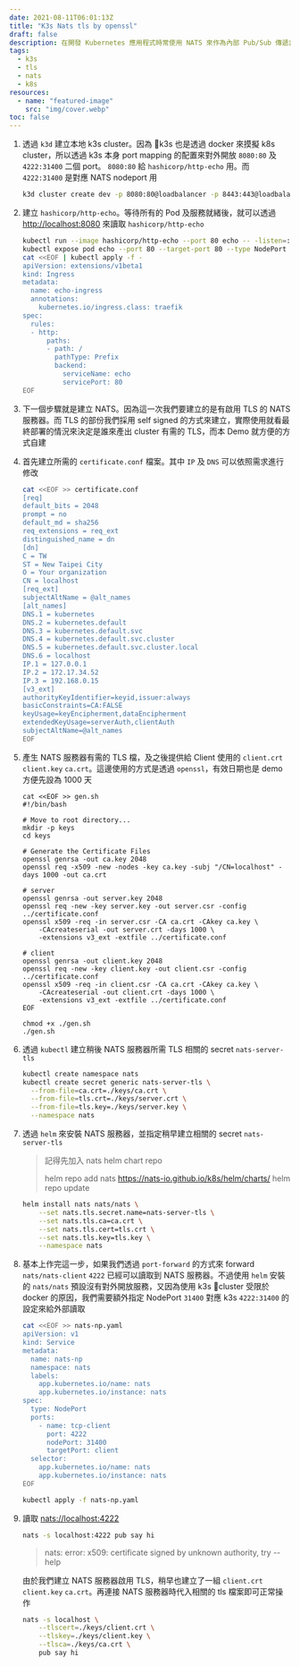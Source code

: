 ```yaml
---
date: 2021-08-11T06:01:13Z
title: "K3s Nats tls by openssl"
draft: false
description: 在開發 Kubernetes 應用程式時常使用 NATS 來作為內部 Pub/Sub 傳遞非同步訊息時使用，有時候也有對外開放的需求。而在本地機器開發時會採用輕量的 k8s cluster 解決方案，如 Kind, k3s, minikube 等來減輕本地開發資原的壓力，不過基於 container 的方式還是有一些限制，本篇文章以 k3s 為基礎來搭設開啟 TLS 的 NATS 服務器在本地的使用方式。
tags:
  - k3s
  - tls
  - nats
  - k8s
resources:
  - name: "featured-image"
    src: "img/cover.webp"
toc: false
---
```


<!--more-->


1. 透過 `k3d` 建立本地 k3s cluster。因為 k3s 也是透過 docker 來摸擬 k8s cluster，所以透過 k3s 本身 port mapping 的配置來對外開放 `8080:80` 及 `4222:31400` 二個 port。 `8080:80` 給 `hashicorp/http-echo` 用。而 `4222:31400` 是對應 NATS nodeport 用

    ```sh
    k3d cluster create dev -p 8080:80@loadbalancer -p 8443:443@loadbalancer -p "4222:31400@server[0]"
    ```

2. 建立 `hashicorp/http-echo`。等待所有的 Pod 及服務就緒後，就可以透過 [http://localhost:8080](http://localhost:8080) 來讀取 `hashicorp/http-echo`

    ```sh
    kubectl run --image hashicorp/http-echo --port 80 echo -- -listen=:80 --text="Hello from echo"
    kubectl expose pod echo --port 80 --target-port 80 --type NodePort --name echo
    cat <<EOF | kubectl apply -f -
    apiVersion: extensions/v1beta1
    kind: Ingress
    metadata:
      name: echo-ingress
      annotations:
        kubernetes.io/ingress.class: traefik
    spec:
      rules:
      - http:
          paths:
          - path: /
            pathType: Prefix
            backend:
              serviceName: echo
              servicePort: 80
    EOF
    ```

3. 下一個步驟就是建立 NATS。因為這一次我們要建立的是有啟用 TLS 的 NATS 服務器。而 TLS 的部份我們採用 self signed 的方式來建立，實際使用就看最終部署的情況來決定是誰來產出 cluster 有需的 TLS，而本 Demo 就方便的方式自建

4. 首先建立所需的 `certificate.conf` 檔案。其中 `IP` 及 `DNS` 可以依照需求進行修改

    ```sh
    cat <<EOF >> certificate.conf
    [req]
    default_bits = 2048
    prompt = no
    default_md = sha256
    req_extensions = req_ext
    distinguished_name = dn
    [dn]
    C = TW
    ST = New Taipei City
    O = Your organization
    CN = localhost
    [req_ext]
    subjectAltName = @alt_names
    [alt_names]
    DNS.1 = kubernetes
    DNS.2 = kubernetes.default
    DNS.3 = kubernetes.default.svc
    DNS.4 = kubernetes.default.svc.cluster
    DNS.5 = kubernetes.default.svc.cluster.local
    DNS.6 = localhost
    IP.1 = 127.0.0.1
    IP.2 = 172.17.34.52
    IP.3 = 192.168.0.15
    [v3_ext]
    authorityKeyIdentifier=keyid,issuer:always
    basicConstraints=CA:FALSE
    keyUsage=keyEncipherment,dataEncipherment
    extendedKeyUsage=serverAuth,clientAuth
    subjectAltName=@alt_names
    EOF
    ```

5. 產生 NATS 服務器有需的 TLS 檔，及之後提供給 Client 使用的 `client.crt` `client.key` `ca.crt`。這邊使用的方式是透過 `openssl`，有效日期也是 demo 方便先設為 1000 天

    ```bash
    cat <<EOF >> gen.sh
    #!/bin/bash

    # Move to root directory...
    mkdir -p keys
    cd keys

    # Generate the Certificate Files
    openssl genrsa -out ca.key 2048
    openssl req -x509 -new -nodes -key ca.key -subj "/CN=localhost" -days 1000 -out ca.crt

    # server
    openssl genrsa -out server.key 2048
    openssl req -new -key server.key -out server.csr -config ../certificate.conf
    openssl x509 -req -in server.csr -CA ca.crt -CAkey ca.key \
        -CAcreateserial -out server.crt -days 1000 \
        -extensions v3_ext -extfile ../certificate.conf

    # client
    openssl genrsa -out client.key 2048
    openssl req -new -key client.key -out client.csr -config ../certificate.conf
    openssl x509 -req -in client.csr -CA ca.crt -CAkey ca.key \
        -CAcreateserial -out client.crt -days 1000 \
        -extensions v3_ext -extfile ../certificate.conf
    EOF

    chmod +x ./gen.sh
    ./gen.sh
    ```

6. 透過 `kubectl` 建立稍後 NATS 服務器所需 TLS 相關的 secret `nats-server-tls`

    ```sh
    kubectl create namespace nats
    kubectl create secret generic nats-server-tls \
      --from-file=ca.crt=./keys/ca.crt \
      --from-file=tls.crt=./keys/server.crt \
      --from-file=tls.key=./keys/server.key \
      --namespace nats
    ```

7. 透過 `helm` 來安裝 NATS 服務器，並指定稍早建立相關的 secret `nats-server-tls`

    > 記得先加入 nats helm chart repo
    >
    > helm repo add nats https://nats-io.github.io/k8s/helm/charts/
    > helm repo update
    
    ```sh
    helm install nats nats/nats \
        --set nats.tls.secret.name=nats-server-tls \
        --set nats.tls.ca=ca.crt \
        --set nats.tls.cert=tls.crt \
        --set nats.tls.key=tls.key \
        --namespace nats
    ```

8. 基本上作完這一步，如果我們透過 `port-forward` 的方式來 forward `nats/nats-client` `4222` 已經可以讀取到 NATS 服務器。不過使用 `helm` 安裝的 `nats/nats` 預設沒有對外開放服務，又因為使用 k3s cluster 受限於 docker 的原因，我們需要額外指定 NodePort `31400` 對應 k3s `4222:31400` 的設定來給外部讀取

    ```sh
    cat <<EOF >> nats-np.yaml
    apiVersion: v1
    kind: Service
    metadata:
      name: nats-np
      namespace: nats
      labels:
        app.kubernetes.io/name: nats
        app.kubernetes.io/instance: nats
    spec:
      type: NodePort
      ports:
        - name: tcp-client
          port: 4222
          nodePort: 31400
          targetPort: client
      selector:
        app.kubernetes.io/name: nats
        app.kubernetes.io/instance: nats
    EOF

    kubectl apply -f nats-np.yaml
    ```

9. 讀取 [nats://localhost:4222](nats://localhost:4222)

    ```sh
    nats -s localhost:4222 pub say hi
    ```

    > nats: error: x509: certificate signed by unknown authority, try --help

    由於我們建立 NATS 服務器啟用 TLS，稍早也建立了一組 `client.crt` `client.key` `ca.crt`。再連接 NATS 服務器時代入相關的 tls 檔案即可正常操作

    ```sh
    nats -s localhost \
        --tlscert=./keys/client.crt \
        --tlskey=./keys/client.key \
        --tlsca=./keys/ca.crt \
        pub say hi
    ```
